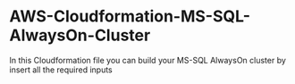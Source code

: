 # AWS-Cloudformation-MS-SQL-AlwaysOn-Cluster
In this Cloudformation file you can build your MS-SQL AlwaysOn cluster by insert all the required inputs 
